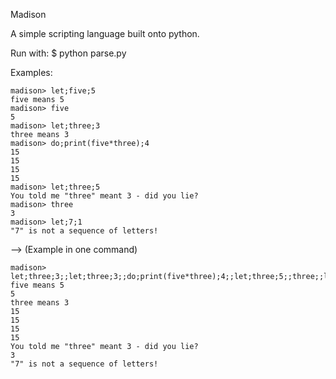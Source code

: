 Madison

A simple scripting language built onto python.

Run with: 
$ python parse.py

Examples:
	
	madison> let;five;5
	five means 5
	madison> five
	5
	madison> let;three;3
	three means 3
	madison> do;print(five*three);4
	15
	15
	15
	15
	madison> let;three;5
	You told me "three" meant 3 - did you lie?
	madison> three
	3
	madison> let;7;1
	"7" is not a sequence of letters!


-->	(Example in one command)

	madison> let;three;3;;let;three;3;;do;print(five*three);4;;let;three;5;;three;;let;7;1
	five means 5
	5
	three means 3
	15
	15
	15
	15
	You told me "three" meant 3 - did you lie?
	3
	"7" is not a sequence of letters!
